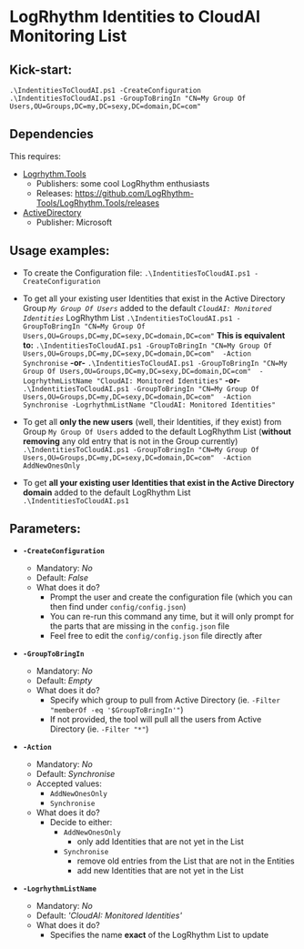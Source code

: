 # LogRhythm Identities to CloudAI Monitoring List

## Kick-start:

`.\IndentitiesToCloudAI.ps1 -CreateConfiguration`
`.\IndentitiesToCloudAI.ps1 -GroupToBringIn "CN=My Group Of Users,OU=Groups,DC=my,DC=sexy,DC=domain,DC=com"`

## Dependencies

This requires:
- [Logrhythm.Tools](https://github.com/LogRhythm-Tools/LogRhythm.Tools)
	- Publishers: some cool LogRhythm enthusiasts
	- Releases: https://github.com/LogRhythm-Tools/LogRhythm.Tools/releases
- [ActiveDirectory](https://docs.microsoft.com/en-us/powershell/module/addsadministration/)
	- Publisher: Microsoft

## Usage examples:

- To create the Configuration file:
`.\IndentitiesToCloudAI.ps1 -CreateConfiguration`

- To get all your existing user Identities that exist in the Active Directory Group *`My Group Of Users`* added to the default *`CloudAI: Monitored Identities`* LogRhythm List
`.\IndentitiesToCloudAI.ps1 -GroupToBringIn "CN=My Group Of Users,OU=Groups,DC=my,DC=sexy,DC=domain,DC=com"`
**This is equivalent to:**
`.\IndentitiesToCloudAI.ps1 -GroupToBringIn "CN=My Group Of Users,OU=Groups,DC=my,DC=sexy,DC=domain,DC=com"  -Action Synchronise`
**-or-**
`.\IndentitiesToCloudAI.ps1 -GroupToBringIn "CN=My Group Of Users,OU=Groups,DC=my,DC=sexy,DC=domain,DC=com"  -LogrhythmListName "CloudAI: Monitored Identities"`
**-or-**
`.\IndentitiesToCloudAI.ps1 -GroupToBringIn "CN=My Group Of Users,OU=Groups,DC=my,DC=sexy,DC=domain,DC=com"  -Action Synchronise -LogrhythmListName "CloudAI: Monitored Identities"`

- To get all **only the new users** (well, their Identities, if they exist) from Group `My Group Of Users` added to the default LogRhythm List (**without removing** any old entry that is not in the Group currently)
`.\IndentitiesToCloudAI.ps1 -GroupToBringIn "CN=My Group Of Users,OU=Groups,DC=my,DC=sexy,DC=domain,DC=com"  -Action AddNewOnesOnly`

- To get **all your existing user Identities that exist in the Active Directory domain** added to the default LogRhythm List
`.\IndentitiesToCloudAI.ps1`

## Parameters:

- **`-CreateConfiguration`**
	- Mandatory: *No*
	- Default: *False*
	- What does it do?
		- Prompt the user and create the configuration file (which you can then find under `config/config.json`)
		- You can re-run this command any time, but it will only prompt for the parts that are missing in the `config.json` file
		- Feel free to edit the `config/config.json` file directly after

- **`-GroupToBringIn`**
	- Mandatory: *No*
	- Default: *Empty*
	- What does it do?
		- Specify which group to pull from Active Directory (ie. `-Filter "memberOf -eq '$GroupToBringIn'"`)
		- If not provided, the tool will pull all the users from Active Directory (ie. `-Filter "*"`)

- **`-Action`**
	- Mandatory: *No*
	- Default: *Synchronise*
	- Accepted values:
		- `AddNewOnesOnly`
		- `Synchronise`
	- What does it do?
		- Decide to either:
	 		- `AddNewOnesOnly`
		 		- only add Identities that are not yet in the List
			- `Synchronise`
				- remove old entries from the List that are not in the Entities
				- add new Identities that are not yet in the List
- **`-LogrhythmListName`**
	- Mandatory: *No*
	- Default: *'CloudAI: Monitored Identities'*
	- What does it do?
		- Specifies the name **exact** of the LogRhythm List to update
